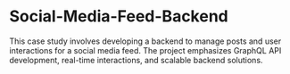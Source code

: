 # Social-Media-Feed-Backend
This case study involves developing a backend to manage posts and user interactions for a social media feed. The project emphasizes GraphQL API development, real-time interactions, and scalable backend solutions.
